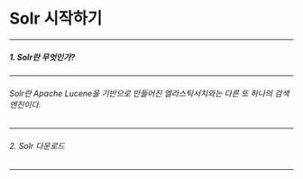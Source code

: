 # Solr 시작하기  

---
##### 1. Solr란 무엇인가?  
---
###### Solr란 Apache Lucene을 기반으로 만들어진 엘라스틱서치와는 다른 또 하나의 검색엔진이다. 

---
###### 2. Solr 다운로드
---
<!--stackedit_data:
eyJoaXN0b3J5IjpbMjA5MTkxMzMzMF19
-->